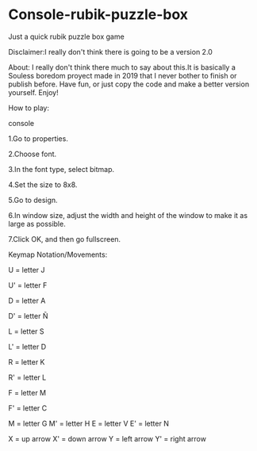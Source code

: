 # Console-rubik-puzzle-box
Just a quick rubik puzzle box game

Disclaimer:I really don't think there is going to be a version 2.0

About:
I really don't think there much to say about this.It is basically a Souless boredom proyect made in 2019 that I never bother to finish or publish before. Have fun, or just copy the code and make a better version yourself. Enjoy!

How to play:

console

1.Go to properties.

2.Choose font.

3.In the font type, select bitmap.

4.Set the size to 8x8.

5.Go to design.

6.In window size, adjust the width and height of the window to make it as large as possible.

7.Click OK, and then go fullscreen.

Keymap Notation/Movements:

U = letter J

U' = letter F

D = letter A

D' = letter Ñ

L = letter S

L' = letter D

R = letter K

R' = letter L

F = letter M

F' = letter C

M = letter G
M' = letter H
E = letter V
E' = letter N

X = up arrow
X' = down arrow
Y = left arrow
Y' = right arrow
